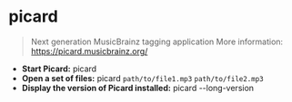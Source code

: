 # picard
> Next generation MusicBrainz tagging application
> More information: <https://picard.musicbrainz.org/>
- **Start Picard:**
picard
- **Open a set of files:**
picard `path/to/file1.mp3` `path/to/file2.mp3`
- **Display the version of Picard installed:**
picard --long-version
